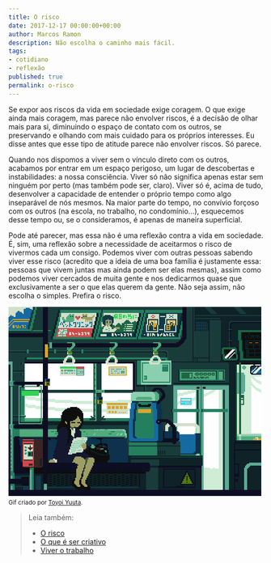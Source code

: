 ```yaml
---
title: O risco
date: 2017-12-17 00:00:00+00:00
author: Marcos Ramon
description: Não escolha o caminho mais fácil.
tags:
- cotidiano
- reflexão
published: true
permalink: o-risco
---
```

Se expor aos riscos da vida em sociedade exige coragem. O que exige ainda mais coragem, mas parece não envolver riscos, é a decisão de olhar mais para si, diminuindo o espaço de contato com os outros, se preservando e olhando com mais cuidado para os próprios interesses. Eu disse antes que esse tipo de atitude parece não envolver riscos. Só parece.

Quando nos dispomos a viver sem o vínculo direto com os outros, acabamos por entrar em um espaço perigoso, um lugar de descobertas e instabilidades: a nossa consciência. Viver só não significa apenas estar sem ninguém por perto (mas também pode ser, claro). Viver só é, acima de tudo, desenvolver a capacidade de entender o próprio tempo como algo inseparável de nós mesmos. Na maior parte do tempo, no convívio forçoso com os outros (na escola, no trabalho, no condomínio…), esquecemos desse tempo ou, se o consideramos, é apenas de maneira superficial.

Pode até parecer, mas essa não é uma reflexão contra a vida em sociedade. É, sim, uma reflexão sobre a necessidade de aceitarmos o risco de vivermos cada um consigo. Podemos viver com outras pessoas sabendo viver esse risco (acredito que a ideia de uma boa família é justamente essa: pessoas que vivem juntas mas ainda podem ser elas mesmas), assim como podemos viver cercados de muita gente e nos dedicarmos quase que exclusivamente a ser o que elas querem da gente. Não seja assim, não escolha o simples. Prefira o risco.

<img src="/assets/img/o-risco.gif">
<small>Gif criado por <a href="http://1041uuu.tumblr.com/">Toyoi Yuuta</a>.</small>



> Leia também:
> - <a href="/o-risco">O risco</a>
> - <a href="/o-que-e-ser-criativo">O que é ser criativo</a>
> - <a href="/viver-o-trabalho">Viver o trabalho</a>
